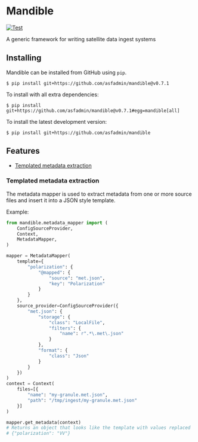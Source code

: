 # Mandible
[![Test](https://github.com/asfadmin/mandible/actions/workflows/test.yml/badge.svg)](https://github.com/asfadmin/mandible/actions/workflows/test.yml)

A generic framework for writing satellite data ingest systems

## Installing
Mandible can be installed from GitHub using `pip`.
```
$ pip install git+https://github.com/asfadmin/mandible@v0.7.1
```

To install with all extra dependencies:
```
$ pip install git+https://github.com/asfadmin/mandible@v0.7.1#egg=mandible[all]
```

To install the latest development version:
```
$ pip install git+https://github.com/asfadmin/mandible
```

## Features
- [Templated metadata extraction](#templated-metadata-extraction)

### Templated metadata extraction
The metadata mapper is used to extract metadata from one or more source files
and insert it into a JSON style template.

Example:
```python
from mandible.metadata_mapper import (
    ConfigSourceProvider,
    Context,
    MetadataMapper,
)

mapper = MetadataMapper(
    template={
        "polarization": {
            "@mapped": {
                "source": "met.json",
                "key": "Polarization"
            }
        }
    },
    source_provider=ConfigSourceProvider({
        "met.json": {
            "storage": {
                "class": "LocalFile",
                "filters": {
                    "name": r".*\.met\.json"
                }
            },
            "format": {
                "class": "Json"
            }
        }
    })
)
context = Context(
    files=[{
        "name": "my-granule.met.json",
        "path": "/tmp/ingest/my-granule.met.json"
    }]
)

mapper.get_metadata(context)
# Returns an object that looks like the template with values replaced
# {"polarization": "VV"}
```
